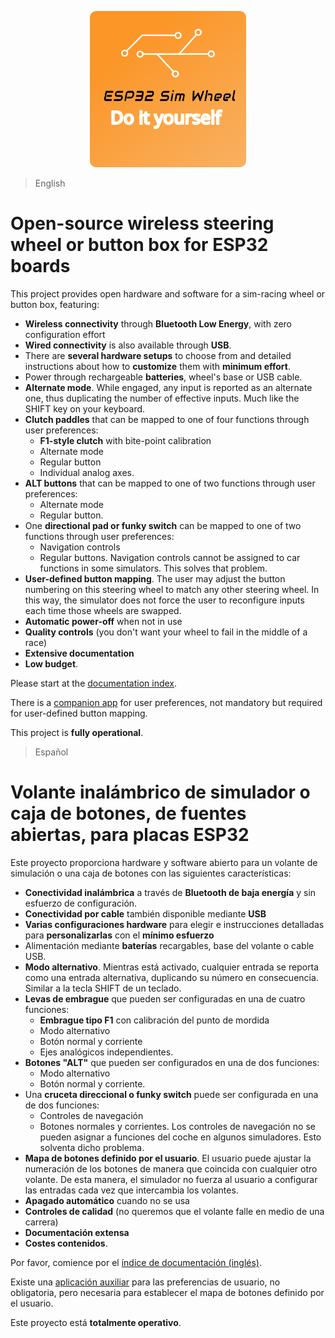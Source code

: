 <p align="center">
    <img width="250" src="./logo/ESP32SimWheel_logo_400x400.png" alt="Project logo"/>
</p>

> English

# Open-source wireless steering wheel or button box for ESP32 boards

This project provides open hardware and software for a sim-racing wheel or button box, featuring:

- **Wireless connectivity** through **Bluetooth Low Energy**, with zero configuration effort
- **Wired connectivity** is also available through **USB**.
- There are **several hardware setups** to choose from and detailed instructions about how to **customize** them with **minimum effort**.
- Power through rechargeable **batteries**, wheel's base or USB cable.
- **Alternate mode**. While engaged, any input is reported as an alternate one, thus duplicating the number of effective inputs. Much like the SHIFT key on your keyboard.
- **Clutch paddles** that can be mapped to one of four functions through user preferences:
  - **F1-style clutch** with bite-point calibration
  - Alternate mode
  - Regular button
  - Individual analog axes.
- **ALT buttons** that can be mapped to one of two functions through user preferences:
  - Alternate mode
  - Regular button.
- One **directional pad or funky switch** can be mapped to one of two functions through user preferences:
  - Navigation controls
  - Regular buttons. Navigation controls cannot be assigned to car functions in some simulators. This solves that problem.
- **User-defined button mapping**. The user may adjust the button numbering on this steering wheel to match any other steering wheel. In this way, the simulator does not force the user to reconfigure inputs each time those wheels are swapped.
- **Automatic power-off** when not in use
- **Quality controls** (you don't want your wheel to fail in the middle of a race)
- **Extensive documentation**
- **Low budget**.

Please start at the [documentation index](./doc/Index_en.md).

There is a [companion app](https://github.com/afpineda/SimWheelESP32Config) for user preferences, not mandatory but required for user-defined button mapping.

This project is **fully operational**.

> Español

# Volante inalámbrico de simulador o caja de botones, de fuentes abiertas, para placas ESP32

Este proyecto proporciona hardware y software abierto para un volante de simulación o una caja de botones con las siguientes características:

- **Conectividad inalámbrica** a través de **Bluetooth de baja energía** y sin esfuerzo de configuración.
- **Conectividad por cable** también disponible mediante **USB**
- **Varias configuraciones hardware** para elegir e instrucciones detalladas para **personalizarlas** con el **mínimo esfuerzo**
- Alimentación mediante **baterías** recargables, base del volante o cable USB.
- **Modo alternativo**. Mientras está activado, cualquier entrada se reporta como una entrada alternativa, duplicando su número en consecuencia. Similar a la tecla SHIFT de un teclado.
- **Levas de embrague** que pueden ser configuradas en una de cuatro funciones:
  - **Embrague tipo F1** con calibración del punto de mordida
  - Modo alternativo
  - Botón normal y corriente
  - Ejes analógicos independientes.
- **Botones "ALT"** que pueden ser configurados en una de dos funciones:
  - Modo alternativo
  - Botón normal y corriente.
- Una **cruceta direccional o funky switch** puede ser configurada en una de dos funciones:
  - Controles de navegación
  - Botones normales y corrientes. Los controles de navegación no se pueden asignar a funciones del coche en algunos simuladores. Esto solventa dicho problema.
- **Mapa de botones definido por el usuario**. El usuario puede ajustar la numeración de los botones de manera que coincida con cualquier otro volante. De esta manera, el simulador no fuerza al usuario a configurar las entradas cada vez que intercambia los volantes.
- **Apagado automático** cuando no se usa
- **Controles de calidad** (no queremos que el volante falle en medio de una carrera)
- **Documentación extensa**
- **Costes contenidos**.

Por favor, comience por el [índice de documentación (inglés)](./doc/Index_en.md).

Existe una [aplicación auxiliar](https://github.com/afpineda/SimWheelESP32Config) para las preferencias de usuario, no obligatoria,
pero necesaria para establecer el mapa de botones definido por el usuario.

Este proyecto está **totalmente operativo**.

